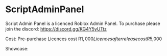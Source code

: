 # ScriptAdminPanel

Script Admin Panel is a licenced Roblox Admin Panel.
To purchase please join the discord: https://discord.gg/KG4Y5yUTtz

Cost: 
Pre-purchase Licences cost R$1,000
Licences after release cost R$5,000

Showcase:

